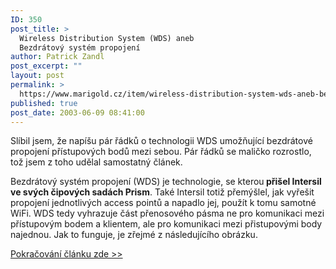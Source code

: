 ```yaml
---
ID: 350
post_title: >
  Wireless Distribution System (WDS) aneb
  Bezdrátový systém propojení
author: Patrick Zandl
post_excerpt: ""
layout: post
permalink: >
  https://www.marigold.cz/item/wireless-distribution-system-wds-aneb-bezdratovy-system-propojeni
published: true
post_date: 2003-06-09 08:41:00
---
```

<P>Slíbil jsem, že napíšu pár řádků o technologii WDS umožňující bezdrátové propojení přístupových bodů mezi sebou. Pár řádků se maličko rozrostlo, tož jsem z toho udělal samostatný článek.</P>
<P>Bezdrátový systém propojení (WDS) je technologie, se kterou<STRONG> přišel Intersil ve svých čipových sadách Prism</STRONG>. Také Intersil totiž přemýšlel, jak vyřešit propojení jednotlivých access pointů a napadlo jej, použít k tomu samotné WiFi. WDS tedy vyhrazuje část přenosového pásma ne pro komunikaci mezi přístupovým bodem a klientem, ale pro komunikaci mezi přistupovými body najednou. Jak to funguje, je zřejmé z následujícího obrázku. </P><A href="/zacinajicim/wds030609.html">
<P>Pokračování článku zde &gt;&gt;</P>
<P></A>&#160;</P>